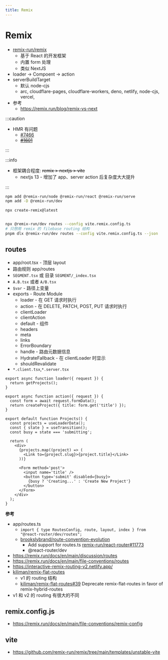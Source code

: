 ```yaml
---
title: Remix
---
```


# Remix

- [remix-run/remix](https://github.com/remix-run/remix)
  - 基于 React 的开发框架
  - 内置 form 处理
  - 类似 NextJS
- loader -> Compoent -> action
- serverBuildTarget
  - 默认 node-cjs
  - arc, cloudflare-pages, cloudflare-workers, deno, netlify, node-cjs, vercel,
- 参考
  - https://remix.run/blog/remix-vs-next

:::caution

- HMR 有问题
  - [#7466](https://github.com/remix-run/remix/issues/7466)
  - ~~[#1601](https://github.com/remix-run/remix/issues/1601)~~

:::

:::info

- 框架耦合程度: ~~remix > nextjs > vite~~
  - nextjs 13 - 增加了 app、server action 后复杂度大大提升

:::

```bash
npm add @remix-run/node @remix-run/react @remix-run/serve
npm add -D @remix-run/dev

npx create-remix@latest


npx @remix-run/dev routes --config vite.remix.config.ts
# 只想用 remix 的 filebase routing 结构
pnpm dlx @remix-run/dev routes --config vite.remix.config.ts --json
```

## routes

- app/root.tsx - 顶层 layout
- 路由规则 app/routes
- `SEGMENT.tsx` 或 目录 `SEGMENT/_index.tsx`
- `A.B.tsx` 或者 `A/B.tsx`
- `$var` - 路径上变量
- exports - Route Module
  - loader - 在 GET 请求时执行
  - action - 在 DELETE, PATCH, POST, PUT 请求时执行
  - clientLoader
  - clientAction
  - default - 组件
  - headers
  - meta
  - links
  - ErrorBoundary
  - handle - 路由元数据信息
  - HydrateFallback - 在 clientLoader 时显示
  - shouldRevalidate
- `*.client.tsx`,`*.server.tsx`

```tsx
export async function loader({ request }) {
  return getProjects();
}

export async function action({ request }) {
  const form = await request.formData();
  return createProject({ title: form.get('title') });
}

export default function Projects() {
  const projects = useLoaderData();
  const { state } = useTransition();
  const busy = state === 'submitting';

  return (
    <div>
      {projects.map((project) => (
        <Link to={project.slug}>{project.title}</Link>
      ))}

      <Form method='post'>
        <input name='title' />
        <button type='submit' disabled={busy}>
          {busy ? 'Creating...' : 'Create New Project'}
        </button>
      </Form>
    </div>
  );
}
```

**参考**

- app/routes.ts
  - `import { type RoutesConfig, route, layout, index } from "@react-router/dev/routes";`
  - [brookslybrand/route-convention-evolution](https://github.com/brookslybrand/route-convention-evolution)
    - Add support for routes.ts [remix-run/react-router#11773](https://github.com/remix-run/react-router/pull/11773)
    - @react-router/dev
- https://remix.run/docs/en/main/discussion/routes
- https://remix.run/docs/en/main/file-conventions/routes
- https://interactive-remix-routing-v2.netlify.app/
- [kiliman/remix-flat-routes](https://github.com/kiliman/remix-flat-routes)
  - v1 的 routing 结构
  - [kiliman/remix-flat-routes#39](https://github.com/kiliman/remix-flat-routes/discussions/39) Deprecate remix-flat-routes in favor of remix-hybrid-routes
- v1 和 v2 的 routing 有很大的不同

## remix.config.js

- https://remix.run/docs/en/main/file-conventions/remix-config

## vite

- https://github.com/remix-run/remix/tree/main/templates/unstable-vite
